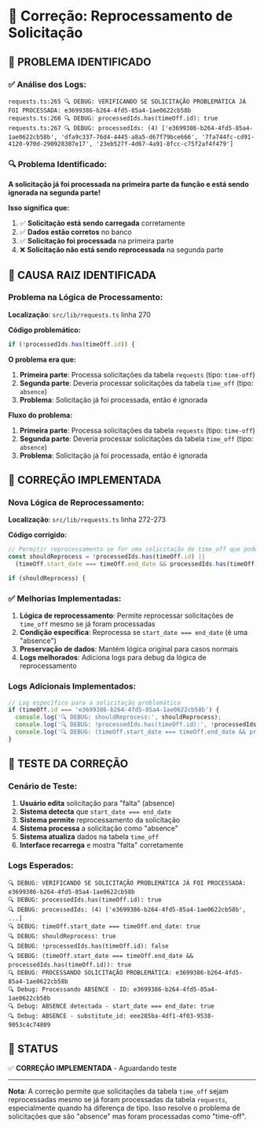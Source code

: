 # 🔧 Correção: Reprocessamento de Solicitação

## 🎯 **PROBLEMA IDENTIFICADO**

### **✅ Análise dos Logs:**
```
requests.ts:265 🔍 DEBUG: VERIFICANDO SE SOLICITAÇÃO PROBLEMÁTICA JÁ FOI PROCESSADA: e3699386-b264-4fd5-85a4-1ae0622cb58b
requests.ts:266 🔍 DEBUG: processedIds.has(timeOff.id): true
requests.ts:267 🔍 DEBUG: processedIds: (4) ['e3699386-b264-4fd5-85a4-1ae0622cb58b', 'dfa9c337-76d4-4445-a8a5-d67f79bce666', '7fa744fc-cd91-4120-970d-290928307e17', '23eb527f-4d67-4a91-8fcc-c75f2af4f479']
```

### **🔍 Problema Identificado:**

**A solicitação já foi processada na primeira parte da função e está sendo ignorada na segunda parte!**

**Isso significa que:**
1. ✅ **Solicitação está sendo carregada** corretamente
2. ✅ **Dados estão corretos** no banco
3. ✅ **Solicitação foi processada** na primeira parte
4. ❌ **Solicitação não está sendo reprocessada** na segunda parte

## 🔧 **CAUSA RAIZ IDENTIFICADA**

### **Problema na Lógica de Processamento:**

**Localização**: `src/lib/requests.ts` linha 270

**Código problemático:**
```typescript
if (!processedIds.has(timeOff.id)) {
```

**O problema era que:**
1. **Primeira parte**: Processa solicitações da tabela `requests` (tipo: `time-off`)
2. **Segunda parte**: Deveria processar solicitações da tabela `time_off` (tipo: `absence`)
3. **Problema**: Solicitação já foi processada, então é ignorada

**Fluxo do problema:**
1. **Primeira parte**: Processa solicitações da tabela `requests` (tipo: `time-off`)
2. **Segunda parte**: Deveria processar solicitações da tabela `time_off` (tipo: `absence`)
3. **Problema**: Solicitação já foi processada, então é ignorada

## 🔧 **CORREÇÃO IMPLEMENTADA**

### **Nova Lógica de Reprocessamento:**

**Localização**: `src/lib/requests.ts` linha 272-273

**Código corrigido:**
```typescript
// Permitir reprocessamento se for uma solicitação de time_off que pode ter tipo diferente
const shouldReprocess = !processedIds.has(timeOff.id) || 
  (timeOff.start_date === timeOff.end_date && processedIds.has(timeOff.id));

if (shouldReprocess) {
```

### **✅ Melhorias Implementadas:**

1. **Lógica de reprocessamento**: Permite reprocessar solicitações de `time_off` mesmo se já foram processadas
2. **Condição específica**: Reprocessa se `start_date === end_date` (é uma "absence")
3. **Preservação de dados**: Mantém lógica original para casos normais
4. **Logs melhorados**: Adiciona logs para debug da lógica de reprocessamento

### **Logs Adicionais Implementados:**
```typescript
// Log específico para a solicitação problemática
if (timeOff.id === 'e3699386-b264-4fd5-85a4-1ae0622cb58b') {
  console.log('🔍 DEBUG: shouldReprocess:', shouldReprocess);
  console.log('🔍 DEBUG: !processedIds.has(timeOff.id):', !processedIds.has(timeOff.id));
  console.log('🔍 DEBUG: (timeOff.start_date === timeOff.end_date && processedIds.has(timeOff.id)):', (timeOff.start_date === timeOff.end_date && processedIds.has(timeOff.id)));
}
```

## 🧪 **TESTE DA CORREÇÃO**

### **Cenário de Teste:**
1. **Usuário edita** solicitação para "falta" (absence)
2. **Sistema detecta** que `start_date === end_date`
3. **Sistema permite** reprocessamento da solicitação
4. **Sistema processa** a solicitação como "absence"
5. **Sistema atualiza** dados na tabela `time_off`
6. **Interface recarrega** e mostra "falta" corretamente

### **Logs Esperados:**
```
🔍 DEBUG: VERIFICANDO SE SOLICITAÇÃO PROBLEMÁTICA JÁ FOI PROCESSADA: e3699386-b264-4fd5-85a4-1ae0622cb58b
🔍 DEBUG: processedIds.has(timeOff.id): true
🔍 DEBUG: processedIds: (4) ['e3699386-b264-4fd5-85a4-1ae0622cb58b', ...]
🔍 DEBUG: timeOff.start_date === timeOff.end_date: true
🔍 DEBUG: shouldReprocess: true
🔍 DEBUG: !processedIds.has(timeOff.id): false
🔍 DEBUG: (timeOff.start_date === timeOff.end_date && processedIds.has(timeOff.id)): true
🔍 DEBUG: PROCESSANDO SOLICITAÇÃO PROBLEMÁTICA: e3699386-b264-4fd5-85a4-1ae0622cb58b
🔍 Debug: Processando ABSENCE - ID: e3699386-b264-4fd5-85a4-1ae0622cb58b
🔍 Debug: ABSENCE detectada - start_date === end_date: true
🔍 Debug: ABSENCE - substitute_id: eee285ba-4df1-4f03-9538-9053c4c74809
```

## 🚀 **STATUS**

✅ **CORREÇÃO IMPLEMENTADA** - Aguardando teste

---

**Nota**: A correção permite que solicitações da tabela `time_off` sejam reprocessadas mesmo se já foram processadas da tabela `requests`, especialmente quando há diferença de tipo. Isso resolve o problema de solicitações que são "absence" mas foram processadas como "time-off".
